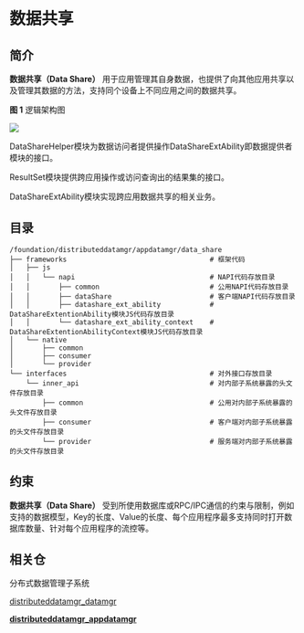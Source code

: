 # 数据共享

## 简介<a name="section11660541593"></a>

**数据共享（Data Share）** 用于应用管理其自身数据，也提供了向其他应用共享以及管理其数据的方法，支持同个设备上不同应用之间的数据共享。

**图 1**  逻辑架构图<a name="fig4166312527"></a>  

![](../figures/zh-cn_dataShare逻辑架构图.png)

DataShareHelper模块为数据访问者提供操作DataShareExtAbility即数据提供者模块的接口。

ResultSet模块提供跨应用操作或访问查询出的结果集的接口。

DataShareExtAbility模块实现跨应用数据共享的相关业务。

## 目录

```
/foundation/distributeddatamgr/appdatamgr/data_share
├── frameworks                                   # 框架代码
│   ├── js
│   │   └── napi                                 # NAPI代码存放目录
│   │       ├── common                           # 公用NAPI代码存放目录
│   │       ├── dataShare                        # 客户端NAPI代码存放目录
│   │       ├── datashare_ext_ability            # DataShareExtentionAbility模块JS代码存放目录
│   │       └── datashare_ext_ability_context    # DataShareExtentionAbilityContext模块JS代码存放目录
│   └── native
│       ├── common
│       ├── consumer
│       └── provider
└── interfaces                                   # 对外接口存放目录
    └── inner_api                                # 对内部子系统暴露的头文件存放目录
        ├── common                               # 公用对内部子系统暴露的头文件存放目录
        ├── consumer                             # 客户端对内部子系统暴露的头文件存放目录
        └── provider                             # 服务端对内部子系统暴露的头文件存放目录
```




## 约束<a name="section119744591305"></a>

**数据共享（Data Share）** 受到所使用数据库或RPC/IPC通信的约束与限制，例如支持的数据模型，Key的长度、Value的长度、每个应用程序最多支持同时打开数据库数量、针对每个应用程序的流控等。

## 相关仓<a name="section1371113476307"></a>

分布式数据管理子系统

[distributeddatamgr_datamgr](https://gitee.com/openharmony/distributeddatamgr_datamgr/blob/master/README_zh.md)

[**distributeddatamgr_appdatamgr**](https://gitee.com/openharmony/distributeddatamgr_appdatamgr/blob/master/README_zh.md)